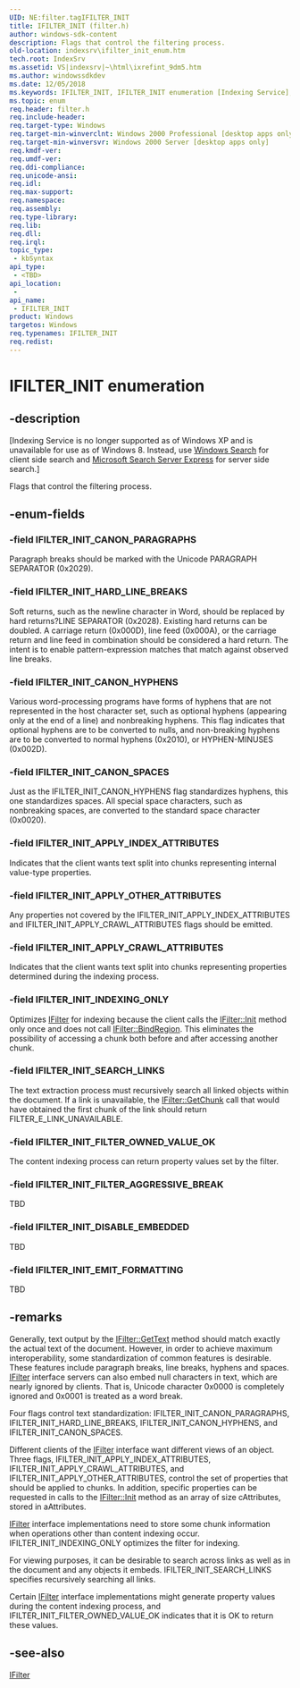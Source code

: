 ```yaml
---
UID: NE:filter.tagIFILTER_INIT
title: IFILTER_INIT (filter.h)
author: windows-sdk-content
description: Flags that control the filtering process.
old-location: indexsrv\ifilter_init_enum.htm
tech.root: IndexSrv
ms.assetid: VS|indexsrv|~\html\ixrefint_9dm5.htm
ms.author: windowssdkdev
ms.date: 12/05/2018
ms.keywords: IFILTER_INIT, IFILTER_INIT enumeration [Indexing Service], IFILTER_INIT_APPLY_CRAWL_ATTRIBUTES, IFILTER_INIT_APPLY_INDEX_ATTRIBUTES, IFILTER_INIT_APPLY_OTHER_ATTRIBUTES, IFILTER_INIT_CANON_HYPHENS, IFILTER_INIT_CANON_PARAGRAPHS, IFILTER_INIT_CANON_SPACES, IFILTER_INIT_DISABLE_EMBEDDED, IFILTER_INIT_EMIT_FORMATTING, IFILTER_INIT_FILTER_AGGRESSIVE_BREAK, IFILTER_INIT_FILTER_OWNED_VALUE_OK, IFILTER_INIT_HARD_LINE_BREAKS, IFILTER_INIT_INDEXING_ONLY, IFILTER_INIT_SEARCH_LINKS, _idxs_IFILTER_INIT_enum, filter/IFILTER_INIT, filter/IFILTER_INIT_APPLY_CRAWL_ATTRIBUTES, filter/IFILTER_INIT_APPLY_INDEX_ATTRIBUTES, filter/IFILTER_INIT_APPLY_OTHER_ATTRIBUTES, filter/IFILTER_INIT_CANON_HYPHENS, filter/IFILTER_INIT_CANON_PARAGRAPHS, filter/IFILTER_INIT_CANON_SPACES, filter/IFILTER_INIT_DISABLE_EMBEDDED, filter/IFILTER_INIT_EMIT_FORMATTING, filter/IFILTER_INIT_FILTER_AGGRESSIVE_BREAK, filter/IFILTER_INIT_FILTER_OWNED_VALUE_OK, filter/IFILTER_INIT_HARD_LINE_BREAKS, filter/IFILTER_INIT_INDEXING_ONLY, filter/IFILTER_INIT_SEARCH_LINKS, indexsrv.ifilter_init_enum, tagIFILTER_INIT
ms.topic: enum
req.header: filter.h
req.include-header: 
req.target-type: Windows
req.target-min-winverclnt: Windows 2000 Professional [desktop apps only]
req.target-min-winversvr: Windows 2000 Server [desktop apps only]
req.kmdf-ver: 
req.umdf-ver: 
req.ddi-compliance: 
req.unicode-ansi: 
req.idl: 
req.max-support: 
req.namespace: 
req.assembly: 
req.type-library: 
req.lib: 
req.dll: 
req.irql: 
topic_type:
 - kbSyntax
api_type:
 - <TBD>
api_location:
 -
api_name:
 - IFILTER_INIT
product: Windows
targetos: Windows
req.typenames: IFILTER_INIT
req.redist: 
---
```


# IFILTER_INIT enumeration


## -description


<p class="CCE_Message">[Indexing Service is no longer supported as of Windows XP and is unavailable for use as of Windows 8. Instead, use <a href="https://msdn.microsoft.com/en-us/library/Aa965362(v=VS.85).aspx">Windows Search</a> for client side search and  <a href=" http://go.microsoft.com/fwlink/p/?linkid=258445">Microsoft Search Server Express</a> for server side search.]

Flags that control the filtering process.


## -enum-fields




### -field IFILTER_INIT_CANON_PARAGRAPHS

Paragraph breaks should be marked with the Unicode PARAGRAPH SEPARATOR (0x2029).


### -field IFILTER_INIT_HARD_LINE_BREAKS

Soft returns, such as the newline character in Word, should be replaced by hard returns?LINE SEPARATOR (0x2028). Existing hard returns can be doubled. A carriage return (0x000D), line feed (0x000A), or the carriage return and line feed in combination should be considered a hard return. The intent is to enable pattern-expression matches that match against observed line breaks.


### -field IFILTER_INIT_CANON_HYPHENS

Various word-processing programs have forms of hyphens that are not represented in the host character set, such as optional hyphens (appearing only at the end of a line) and nonbreaking hyphens. This flag indicates that optional hyphens are to be converted to nulls, and non-breaking hyphens are to be converted to normal hyphens (0x2010), or HYPHEN-MINUSES (0x002D).


### -field IFILTER_INIT_CANON_SPACES

Just as the IFILTER_INIT_CANON_HYPHENS flag standardizes hyphens, this one standardizes spaces. All special space characters, such as nonbreaking spaces, are converted to the standard space character (0x0020).


### -field IFILTER_INIT_APPLY_INDEX_ATTRIBUTES

Indicates that the client wants text split into chunks representing internal value-type properties.


### -field IFILTER_INIT_APPLY_OTHER_ATTRIBUTES

Any properties not covered by the IFILTER_INIT_APPLY_INDEX_ATTRIBUTES and IFILTER_INIT_APPLY_CRAWL_ATTRIBUTES flags should be emitted.


### -field IFILTER_INIT_APPLY_CRAWL_ATTRIBUTES

Indicates that the client wants text split into chunks representing properties determined during the indexing process.


### -field IFILTER_INIT_INDEXING_ONLY

Optimizes <a href="https://msdn.microsoft.com/en-us/library/ms691105(v=VS.85).aspx">IFilter</a> for indexing because the client calls the <a href="https://msdn.microsoft.com/en-us/library/ms690965(v=VS.85).aspx">IFilter::Init</a> method only once and does not call <a href="https://msdn.microsoft.com/en-us/library/ms691053(v=VS.85).aspx">IFilter::BindRegion</a>. This eliminates the possibility of accessing a chunk both before and after accessing another chunk. 



### -field IFILTER_INIT_SEARCH_LINKS

The text extraction process must recursively search all linked objects within the document. If a link is unavailable, the <a href="https://msdn.microsoft.com/en-us/library/ms691080(v=VS.85).aspx">IFilter::GetChunk</a> call that would have obtained the first chunk of the link should return FILTER_E_LINK_UNAVAILABLE.


### -field IFILTER_INIT_FILTER_OWNED_VALUE_OK

The content indexing process can return property values set by the filter.


### -field IFILTER_INIT_FILTER_AGGRESSIVE_BREAK

TBD


### -field IFILTER_INIT_DISABLE_EMBEDDED

TBD


### -field IFILTER_INIT_EMIT_FORMATTING

TBD


## -remarks



Generally, text output by the <a href="https://msdn.microsoft.com/en-us/library/ms690992(v=VS.85).aspx">IFilter::GetText</a> method should match exactly the actual text of the document. However, in order to achieve maximum interoperability, some standardization of common features is desirable. These features include paragraph breaks, line breaks, hyphens and spaces. <a href="https://msdn.microsoft.com/en-us/library/ms691105(v=VS.85).aspx">IFilter</a> interface servers can also embed null characters in text, which are nearly ignored by clients. That is, Unicode character 0x0000 is completely ignored and 0x0001 is treated as a word break.

Four flags control text standardization: IFILTER_INIT_CANON_PARAGRAPHS, IFILTER_INIT_HARD_LINE_BREAKS, IFILTER_INIT_CANON_HYPHENS, and IFILTER_INIT_CANON_SPACES.

Different clients of the <a href="https://msdn.microsoft.com/en-us/library/ms691105(v=VS.85).aspx">IFilter</a> interface want different views of an object. Three flags, IFILTER_INIT_APPLY_INDEX_ATTRIBUTES, IFILTER_INIT_APPLY_CRAWL_ATTRIBUTES, and IFILTER_INIT_APPLY_OTHER_ATTRIBUTES, control the set of properties that should be applied to chunks. In addition, specific properties can be requested in calls to the <a href="https://msdn.microsoft.com/en-us/library/ms690965(v=VS.85).aspx">IFilter::Init</a> method as an array of size cAttributes, stored in aAttributes.




<a href="https://msdn.microsoft.com/en-us/library/ms691105(v=VS.85).aspx">IFilter</a> interface implementations need to store some chunk information when operations other than content indexing occur. IFILTER_INIT_INDEXING_ONLY optimizes the filter for indexing.

For viewing purposes, it can be desirable to search across links as well as in the document and any objects it embeds. IFILTER_INIT_SEARCH_LINKS specifies recursively searching all links.

Certain <a href="https://msdn.microsoft.com/en-us/library/ms691105(v=VS.85).aspx">IFilter</a> interface implementations might generate property values during the content indexing process, and IFILTER_INIT_FILTER_OWNED_VALUE_OK indicates that it is OK to return these values.




## -see-also




<a href="https://msdn.microsoft.com/en-us/library/ms691105(v=VS.85).aspx">IFilter</a>
 

 

